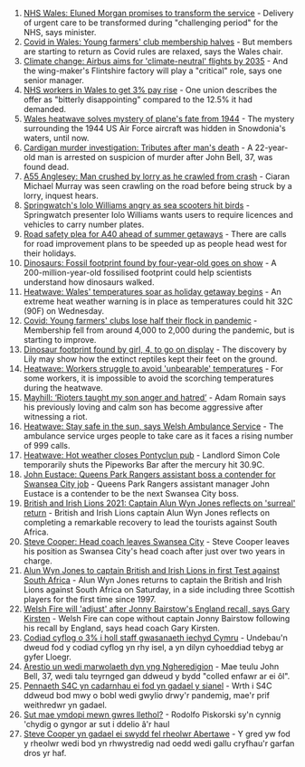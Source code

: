 1. [NHS Wales: Eluned Morgan promises to transform the service](https://www.bbc.co.uk/news/uk-wales-57915989) - Delivery of urgent care to be transformed during "challenging period" for the NHS, says minister.
2. [Covid in Wales: Young farmers' club membership halves](https://www.bbc.co.uk/news/uk-wales-57919623) - But members are starting to return as Covid rules are relaxed, says the Wales chair.
3. [Climate change: Airbus aims for 'climate-neutral' flights by 2035](https://www.bbc.co.uk/news/uk-wales-57923403) - And the wing-maker's Flintshire factory will play a "critical" role, says one senior manager.
4. [NHS workers in Wales to get 3% pay rise](https://www.bbc.co.uk/news/uk-wales-politics-57915990) - One union describes the offer as "bitterly disappointing" compared to the 12.5% it had demanded.
5. [Wales heatwave solves mystery of plane's fate from 1944](https://www.bbc.co.uk/news/uk-wales-57921985) - The mystery surrounding the 1944 US Air Force aircraft was hidden in Snowdonia's waters, until now.
6. [Cardigan murder investigation: Tributes after man's death](https://www.bbc.co.uk/news/uk-wales-57918439) - A 22-year-old man is arrested on suspicion of murder after John Bell, 37, was found dead.
7. [A55 Anglesey: Man crushed by lorry as he crawled from crash](https://www.bbc.co.uk/news/uk-wales-57920041) - Ciaran Michael Murray was seen crawling on the road before being struck by a lorry, inquest hears.
8. [Springwatch's Iolo Williams angry as sea scooters hit birds](https://www.bbc.co.uk/news/uk-wales-57918483) - Springwatch presenter Iolo Williams wants users to require licences and vehicles to carry number plates.
9. [Road safety plea for A40 ahead of summer getaways](https://www.bbc.co.uk/news/uk-wales-57914100) - There are calls for road improvement plans to be speeded up as people head west for their holidays.
10. [Dinosaurs: Fossil footprint found by four-year-old goes on show](https://www.bbc.co.uk/news/uk-wales-57910510) - A 200-million-year-old fossilised footprint could help scientists understand how dinosaurs walked.
11. [Heatwave: Wales' temperatures soar as holiday getaway begins](https://www.bbc.co.uk/news/uk-wales-57892927) - An extreme heat weather warning is in place as temperatures could hit 32C (90F) on Wednesday.
12. [Covid: Young farmers' clubs lose half their flock in pandemic](https://www.bbc.co.uk/news/uk-wales-57923766) - Membership fell from around 4,000 to 2,000 during the pandemic, but is starting to improve.
13. [Dinosaur footprint found by girl, 4, to go on display](https://www.bbc.co.uk/news/uk-wales-57921987) - The discovery by Lily may show how the extinct reptiles kept their feet on the ground.
14. [Heatwave: Workers struggle to avoid 'unbearable' temperatures](https://www.bbc.co.uk/news/uk-wales-57923094) - For some workers, it is impossible to avoid the scorching temperatures during the heatwave.
15. [Mayhill: ‘Rioters taught my son anger and hatred’](https://www.bbc.co.uk/news/uk-wales-57907596) - Adam Romain says his previously loving and calm son has become aggressive after witnessing a riot.
16. [Heatwave: Stay safe in the sun, says Welsh Ambulance Service](https://www.bbc.co.uk/news/uk-wales-57910591) - The ambulance service urges people to take care as it faces a rising number of 999 calls.
17. [Heatwave: Hot weather closes Pontyclun pub](https://www.bbc.co.uk/news/uk-wales-57908735) - Landlord Simon Cole temporarily shuts the Pipeworks Bar after the mercury hit 30.9C.
18. [John Eustace: Queens Park Rangers assistant boss a contender for Swansea City job](https://www.bbc.co.uk/sport/football/57923015) - Queens Park Rangers assistant manager John Eustace is a contender to be the next Swansea City boss.
19. [British and Irish Lions 2021: Captain Alun Wyn Jones reflects on 'surreal' return](https://www.bbc.co.uk/sport/rugby-union/57913078) - British and Irish Lions captain Alun Wyn Jones reflects on completing a remarkable recovery to lead the tourists against South Africa.
20. [Steve Cooper: Head coach leaves Swansea City](https://www.bbc.co.uk/sport/football/57918658) - Steve Cooper leaves his position as Swansea City's head coach after just over two years in charge.
21. [Alun Wyn Jones to captain British and Irish Lions in first Test against South Africa](https://www.bbc.co.uk/sport/rugby-union/57914574) - Alun Wyn Jones returns to captain the British and Irish Lions against South Africa on Saturday, in a side including three Scottish players for the first time since 1997.
22. [Welsh Fire will 'adjust' after Jonny Bairstow's England recall, says Gary Kirsten](https://www.bbc.co.uk/sport/cricket/57919795) - Welsh Fire can cope without captain Jonny Bairstow following his recall by England, says head coach Gary Kirsten.
23. [Codiad cyflog o 3% i holl staff gwasanaeth iechyd Cymru](https://www.bbc.co.uk/newyddion/57922735) - Undebau'n dweud fod y codiad cyflog yn rhy isel, a yn dilyn cyhoeddiad tebyg ar gyfer Lloegr.
24. [Arestio un wedi marwolaeth dyn yng Ngheredigion](https://www.bbc.co.uk/newyddion/57914202) - Mae teulu John Bell, 37, wedi talu teyrnged gan ddweud y bydd "colled enfawr ar ei ôl".
25. [Pennaeth S4C yn cadarnhau ei fod yn gadael y sianel](https://www.bbc.co.uk/newyddion/57916085) - Wrth i S4C ddweud bod mwy o bobl wedi gwylio drwy'r pandemig, mae'r prif weithredwr yn gadael.
26. [Sut mae ymdopi mewn gwres llethol?](https://www.bbc.co.uk/newyddion/57916351) - Rodolfo Piskorski sy'n cynnig 'chydig o gyngor ar sut i ddelio â'r haul
27. [Steve Cooper yn gadael ei swydd fel rheolwr Abertawe](https://www.bbc.co.uk/newyddion/57916088) - Y gred yw fod y rheolwr wedi bod yn rhwystredig nad oedd wedi gallu cryfhau'r garfan dros yr haf.
